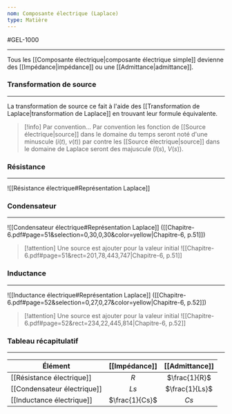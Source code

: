 ```yaml
---
nom: Composante électrique (Laplace)
type: Matière
---
```

#GEL-1000 
***
Tous les [[Composante électrique|composante électrique simple]] devienne des [[Impédance|impédance]] ou une [[Admittance|admittance]].

### Transformation de source
---
La transformation de source ce fait à l'aide des [[Transformation de Laplace|transformation de Laplace]] en trouvant leur formule équivalente.

> [!info] Par convention...
> Par convention les fonction de [[Source électrique|source]] dans le domaine du temps seront noté d'une minuscule ($i(t)$, $v(t)$) par contre les [[Source électrique|source]] dans le domaine de Laplace seront des majuscule ($I(s)$, $V(s)$).
### Résistance
---
![[Résistance électrique#Représentation Laplace]]

### Condensateur
---
![[Condensateur électrique#Représentation Laplace]]
([[Chapitre-6.pdf#page=51&selection=0,30,0,30&color=yellow|Chapitre-6, p.51]])

> [!attention] 
> Une source est ajouter pour la valeur initial
> ![[Chapitre-6.pdf#page=51&rect=201,78,443,747|Chapitre-6, p.51]]
### Inductance
---
![[Inductance électrique#Représentation Laplace]]
([[Chapitre-6.pdf#page=52&selection=0,27,0,27&color=yellow|Chapitre-6, p.52]])

> [!attention] 
> Une source est ajouter pour la valeur initial
>![[Chapitre-6.pdf#page=52&rect=234,22,445,814|Chapitre-6, p.52]]

### Tableau récapitulatif
---

| Élément                     | [[Impédance]]  | [[Admittance]] |
| --------------------------- | :------------: | :------------: |
| [[Résistance électrique]]   |      $R$       | $\frac{1}{R}$  |
| [[Condensateur électrique]] |      $Ls$      | $\frac{1}{Ls}$ |
| [[Inductance électrique]]   | $\frac{1}{Cs}$ |      $Cs$      |
